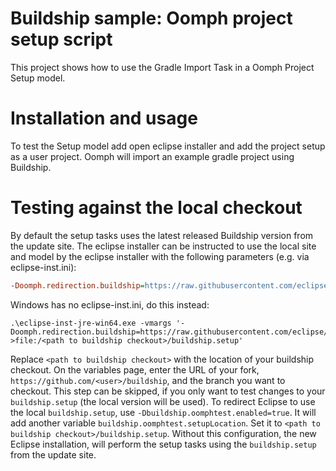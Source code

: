 # Buildship sample: Oomph project setup script

This project shows how to use the Gradle Import Task in a Oomph Project Setup model.

# Installation and usage
To test the Setup model add open eclipse installer and add the project setup as a user project.
Oomph will import an example gradle project using Buildship.

# Testing against the local checkout
By default the setup tasks uses the latest released Buildship version from the update site. The eclipse
installer can be instructed to use the local site and model by the eclipse installer with the following parameters (e.g. via eclipse-inst.ini):

```ini
-Doomph.redirection.buildship=https://raw.githubusercontent.com/eclipse/buildship/master/buildship.setup->file:/<path to buildship checkout>/buildship.setup 
```

Windows has no eclipse-inst.ini, do this instead:

```
.\eclipse-inst-jre-win64.exe -vmargs '-Doomph.redirection.buildship=https://raw.githubusercontent.com/eclipse/buildship/master/buildship.setup->file:/<path to buildship checkout>/buildship.setup'
```

Replace `<path to buildship checkout>` with the location of your buildship checkout.
On the variables page, enter the URL of your fork, `https://github.com/<user>/buildship`, and the branch you want to checkout. This step can be skipped, if you only want to test changes to your `buildship.setup` (the local version will be used). 
To redirect Eclipse to use the local `buildship.setup`, use `-Dbuildship.oomphtest.enabled=true`. It will add another variable `buildship.oomphtest.setupLocation`. Set it to `<path to buildship checkout>/buildship.setup`. 
Without this configuration, the new Eclipse installation, will perform the setup tasks using the `buildship.setup` from the update site.